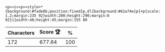 `<p><i><p><style>*{background:#fade8b;position:fixed}p,dl{background:#61a74e}p{+p{scale:1.2;margin:235 92}width:200;height:290;margin:6 92}i{width:40;height:45;margin:155 80`

| Characters | Score 🏆 | %   |
| ---------- | -------- | --- |
| 172        | 677.64   | 100 |
